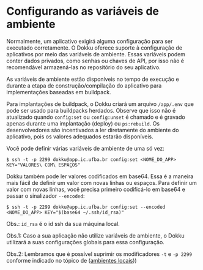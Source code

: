 # Configurando as variáveis de ambiente

Normalmente, um aplicativo exigirá alguma configuração para ser executado corretamente. O Dokku oferece suporte à configuração de aplicativos por meio das variáveis de ambiente. Essas variáveis podem conter dados privados, como senhas ou chaves de API, por isso não é recomendável armazená-las no repositório do seu aplicativo.

As variáveis de ambiente estão disponíveis no tempo de execução e durante a etapa de construção/compilação do aplicativo para implementações baseadas em buildpack.

Para implantações de buildpack, o Dokku criará um arquivo `/app/.env` que pode ser usado para buildpacks herdados. Observe que isso não é atualizado quando `config:set` ou `config:unset` é chamado e é gravado apenas durante uma implantação (deploy) ou `ps:rebuild`. Os desenvolvedores são incentivados a ler diretamente do ambiente do aplicativo, pois os valores adequados estarão disponíveis.

Você pode definir várias variáveis de ambiente de uma só vez:

```
$ ssh -t -p 2299 dokku@app.ic.ufba.br config:set <NOME_DO_APP> KEY="VALORES\ COM\ ESPAÇOS"
```
Dokku também pode ler valores codificados em base64. Essa é a maneira mais fácil de definir um valor com novas linhas ou espaços. Para definir um valor com novas linhas, você precisa primeiro codificá-lo em base64 e passar o sinalizador `--encoded`:

```
$ ssh -t -p 2299 dokku@app.ic.ufba.br config:set --encoded <NOME_DO_APP> KEY="$(base64 ~/.ssh/id_rsa)"
```
Obs.: `id_rsa` é o id ssh da sua máquina local.

Obs.1: Caso a sua aplicação não utilize variáveis de ambiente, o Dokku utilizará a suas configurações globais para essa configuração.

Obs.2: Lembramos que é possível suprimir os modificadores `-t` e `-p 2299` conforme indicado no tópico de ([ambientes locais](ambientes-locais.md)))
